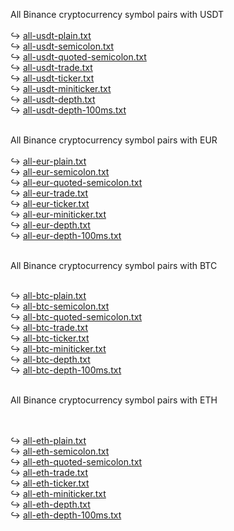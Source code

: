 All Binance cryptocurrency symbol pairs with USDT
<br><br>
&#8618; <a target="_blank" href="https://kurzovnilistek.eu/binance-usdt-eur-btc-eth-pairs-list/all-usdt-plain.txt">all-usdt-plain.txt</a>
<br>
&#8618; <a target="_blank" href="https://kurzovnilistek.eu/binance-usdt-eur-btc-eth-pairs-list/all-usdt-semicolon.txt">all-usdt-semicolon.txt</a>
<br>
&#8618; <a target="_blank" href="https://kurzovnilistek.eu/binance-usdt-eur-btc-eth-pairs-list/all-usdt-quoted-semicolon.txt">all-usdt-quoted-semicolon.txt</a>
<br>
&#8618; <a target="_blank" href="https://kurzovnilistek.eu/binance-usdt-eur-btc-eth-pairs-list/all-usdt-trade.txt">all-usdt-trade.txt</a>
<br>
&#8618; <a target="_blank" href="https://kurzovnilistek.eu/binance-usdt-eur-btc-eth-pairs-list/all-usdt-ticker.txt">all-usdt-ticker.txt</a>
<br>
&#8618; <a target="_blank" href="https://kurzovnilistek.eu/binance-usdt-eur-btc-eth-pairs-list/all-usdt-miniticker.txt">all-usdt-miniticker.txt</a>
<br>
&#8618; <a target="_blank" href="https://kurzovnilistek.eu/binance-usdt-eur-btc-eth-pairs-list/all-usdt-depth.txt">all-usdt-depth.txt</a>
<br>
&#8618; <a target="_blank" href="https://kurzovnilistek.eu/binance-usdt-eur-btc-eth-pairs-list/all-usdt-depth-100ms.txt">all-usdt-depth-100ms.txt</a>
<br><br>

All Binance cryptocurrency symbol pairs with EUR
<br><br>
&#8618; <a target="_blank" href="https://kurzovnilistek.eu/binance-usdt-eur-btc-eth-pairs-list/all-eur-plain.txt">all-eur-plain.txt</a>
<br>
&#8618; <a target="_blank" href="https://kurzovnilistek.eu/binance-usdt-eur-btc-eth-pairs-list/all-eur-semicolon.txt">all-eur-semicolon.txt</a>
<br>
&#8618; <a target="_blank" href="https://kurzovnilistek.eu/binance-usdt-eur-btc-eth-pairs-list/all-eur-quoted-semicolon.txt">all-eur-quoted-semicolon.txt</a>
<br>
&#8618; <a target="_blank" href="https://kurzovnilistek.eu/binance-usdt-eur-btc-eth-pairs-list/all-eur-trade.txt">all-eur-trade.txt</a>
<br>
&#8618; <a target="_blank" href="https://kurzovnilistek.eu/binance-usdt-eur-btc-eth-pairs-list/all-eur-ticker.txt">all-eur-ticker.txt</a>
<br>
&#8618; <a target="_blank" href="https://kurzovnilistek.eu/binance-usdt-eur-btc-eth-pairs-list/all-eur-miniticker.txt">all-eur-miniticker.txt</a>
<br>
&#8618; <a target="_blank" href="https://kurzovnilistek.eu/binance-usdt-eur-btc-eth-pairs-list/all-eur-depth.txt">all-eur-depth.txt</a>
<br>
&#8618; <a target="_blank" href="https://kurzovnilistek.eu/binance-usdt-eur-btc-eth-pairs-list/all-eur-depth-100ms.txt">all-eur-depth-100ms.txt</a>
<br><br>

All Binance cryptocurrency symbol pairs with BTC
<br><br>

&#8618; <a target="_blank" href="https://kurzovnilistek.eu/binance-usdt-eur-btc-eth-pairs-list/all-btc-plain.txt">all-btc-plain.txt</a>
<br>
&#8618; <a target="_blank" href="https://kurzovnilistek.eu/binance-usdt-eur-btc-eth-pairs-list/all-btc-semicolon.txt">all-btc-semicolon.txt</a>
<br>
&#8618; <a target="_blank" href="https://kurzovnilistek.eu/binance-usdt-eur-btc-eth-pairs-list/all-btc-quoted-semicolon.txt">all-btc-quoted-semicolon.txt</a>
<br>
&#8618; <a target="_blank" href="https://kurzovnilistek.eu/binance-usdt-eur-btc-eth-pairs-list/all-btc-trade.txt">all-btc-trade.txt</a>
<br>
&#8618; <a target="_blank" href="https://kurzovnilistek.eu/binance-usdt-eur-btc-eth-pairs-list/all-btc-ticker.txt">all-btc-ticker.txt</a>
<br>
&#8618; <a target="_blank" href="https://kurzovnilistek.eu/binance-usdt-eur-btc-eth-pairs-list/all-btc-miniticker.txt">all-btc-miniticker.txt</a>
<br>
&#8618; <a target="_blank" href="https://kurzovnilistek.eu/binance-usdt-eur-btc-eth-pairs-list/all-btc-depth.txt">all-btc-depth.txt</a>
<br>
&#8618; <a target="_blank" href="https://kurzovnilistek.eu/binance-usdt-eur-btc-eth-pairs-list/all-btc-depth-100ms.txt">all-btc-depth-100ms.txt</a>
<br><br>

All Binance cryptocurrency symbol pairs with ETH

<br><br>
&#8618; <a target="_blank" href="https://kurzovnilistek.eu/binance-usdt-eur-btc-eth-pairs-list/all-eth-plain.txt">all-eth-plain.txt</a>
<br>
&#8618; <a target="_blank" href="https://kurzovnilistek.eu/binance-usdt-eur-btc-eth-pairs-list/all-eth-semicolon.txt">all-eth-semicolon.txt</a>
<br>
&#8618; <a target="_blank" href="https://kurzovnilistek.eu/binance-usdt-eur-btc-eth-pairs-list/all-eth-quoted-semicolon.txt">all-eth-quoted-semicolon.txt</a>
<br>
&#8618; <a target="_blank" href="https://kurzovnilistek.eu/binance-usdt-eur-btc-eth-pairs-list/all-eth-trade.txt">all-eth-trade.txt</a>
<br>
&#8618; <a target="_blank" href="https://kurzovnilistek.eu/binance-usdt-eur-btc-eth-pairs-list/all-eth-ticker.txt">all-eth-ticker.txt</a>
<br>
&#8618; <a target="_blank" href="https://kurzovnilistek.eu/binance-usdt-eur-btc-eth-pairs-list/all-eth-miniticker.txt">all-eth-miniticker.txt</a>
<br>
&#8618; <a target="_blank" href="https://kurzovnilistek.eu/binance-usdt-eur-btc-eth-pairs-list/all-eth-depth.txt">all-eth-depth.txt</a>
<br>
&#8618; <a target="_blank" href="https://kurzovnilistek.eu/binance-usdt-eur-btc-eth-pairs-list/all-eth-depth-100ms.txt">all-eth-depth-100ms.txt</a>
<br><br>
